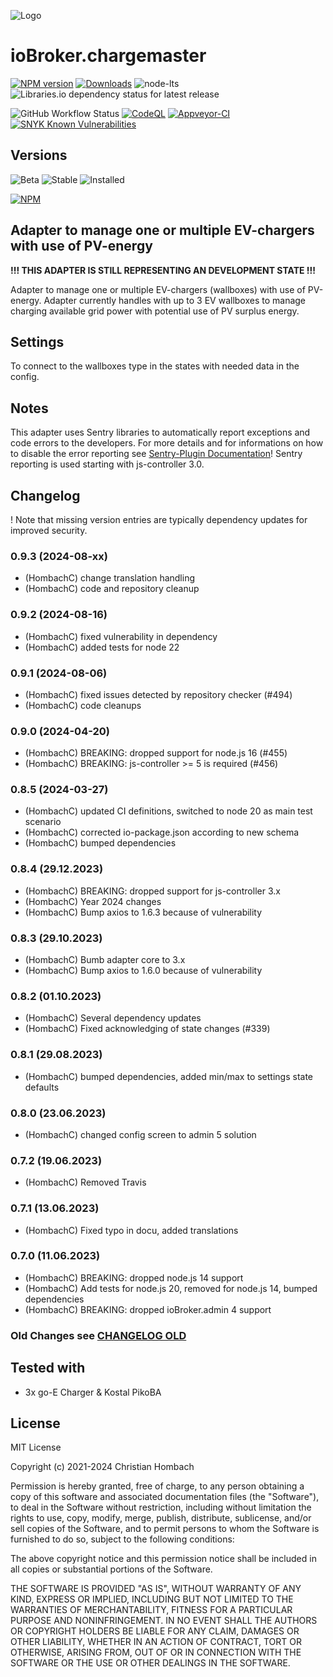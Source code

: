 ![Logo](admin/chargemaster.png)

# ioBroker.chargemaster

[![NPM version](https://img.shields.io/npm/v/iobroker.chargemaster?style=flat-square)](https://www.npmjs.com/package/iobroker.chargemaster)
[![Downloads](https://img.shields.io/npm/dm/iobroker.chargemaster?label=npm%20downloads&style=flat-square)](https://www.npmjs.com/package/iobroker.chargemaster)
![node-lts](https://img.shields.io/node/v-lts/iobroker.chargemaster?style=flat-square)
![Libraries.io dependency status for latest release](https://img.shields.io/librariesio/release/npm/iobroker.chargemaster?label=npm%20dependencies&style=flat-square)

![GitHub Workflow Status](https://img.shields.io/github/actions/workflow/status/hombach/iobroker.chargemaster/test-and-release.yml?branch=main&logo=github&style=flat-square)
[![CodeQL](https://github.com/hombach/ioBroker.chargemaster/actions/workflows/codeql-analysis.yml/badge.svg)](https://github.com/hombach/ioBroker.chargemaster/actions/workflows/codeql-analysis.yml)
[![Appveyor-CI](https://ci.appveyor.com/api/projects/status/github/hombach/ioBroker.chargemaster?branch=master&svg=true)](https://ci.appveyor.com/project/hombach/iobroker-chargemaster)
[![SNYK Known Vulnerabilities](https://snyk.io/test/github/hombach/ioBroker.chargemaster/badge.svg)](https://snyk.io/test/github/hombach/ioBroker.chargemaster)

## Versions

![Beta](https://img.shields.io/npm/v/iobroker.chargemaster.svg?color=red&label=beta)
![Stable](https://iobroker.live/badges/chargemaster-stable.svg)
![Installed](https://iobroker.live/badges/chargemaster-installed.svg)

[![NPM](https://nodei.co/npm/iobroker.chargemaster.png?downloads=true)](https://nodei.co/npm/iobroker.chargemaster/)

## Adapter to manage one or multiple EV-chargers with use of PV-energy
**!!! THIS ADAPTER IS STILL REPRESENTING AN DEVELOPMENT STATE !!!**

Adapter to manage one or multiple EV-chargers (wallboxes) with use of PV-energy. Adapter currently handles with up to 3 EV wallboxes to manage charging available grid power  with potential use of PV surplus energy. 

## Settings
To connect to the wallboxes type in the states with needed data in the config.

## Notes
This adapter uses Sentry libraries to automatically report exceptions and code errors to the developers. For more details and for informations on how to disable the error reporting see [Sentry-Plugin Documentation](https://github.com/ioBroker/plugin-sentry#plugin-sentry)! Sentry reporting is used starting with js-controller 3.0.

## Changelog

! Note that missing version entries are typically dependency updates for improved security.

### 0.9.3 (2024-08-xx)

* (HombachC) change translation handling
* (HombachC) code and repository cleanup

### 0.9.2 (2024-08-16)

* (HombachC) fixed vulnerability in dependency
* (HombachC) added tests for node 22

### 0.9.1 (2024-08-06)

* (HombachC) fixed issues detected by repository checker (#494)
* (HombachC) code cleanups

### 0.9.0 (2024-04-20)

* (HombachC) BREAKING: dropped support for node.js 16 (#455)
* (HombachC) BREAKING: js-controller >= 5 is required (#456)

### 0.8.5 (2024-03-27)

* (HombachC) updated CI definitions, switched to node 20 as main test scenario
* (HombachC) corrected io-package.json according to new schema
* (HombachC) bumped dependencies

### 0.8.4 (29.12.2023)

* (HombachC) BREAKING: dropped support for js-controller 3.x
* (HombachC) Year 2024 changes
* (HombachC) Bump axios to 1.6.3 because of vulnerability

### 0.8.3 (29.10.2023)

* (HombachC) Bumb adapter core to 3.x
* (HombachC) Bump axios to 1.6.0 because of vulnerability

### 0.8.2 (01.10.2023)

* (HombachC) Several dependency updates
* (HombachC) Fixed acknowledging of state changes (#339)

### 0.8.1 (29.08.2023)

* (HombachC) bumped dependencies, added min/max to settings state defaults

### 0.8.0 (23.06.2023)

* (HombachC) changed config screen to admin 5 solution

### 0.7.2 (19.06.2023)

* (HombachC) Removed Travis 

### 0.7.1 (13.06.2023)

* (HombachC) Fixed typo in docu, added translations 

### 0.7.0 (11.06.2023)

* (HombachC) BREAKING: dropped node.js 14 support
* (HombachC) Add tests for node.js 20, removed for node.js 14, bumped dependencies
* (HombachC) BREAKING: dropped ioBroker.admin 4 support

### Old Changes see [CHANGELOG OLD](CHANGELOG_OLD.md)

## Tested with
- 3x go-E Charger & Kostal PikoBA

## License
MIT License

Copyright (c) 2021-2024 Christian Hombach

Permission is hereby granted, free of charge, to any person obtaining a copy
of this software and associated documentation files (the "Software"), to deal
in the Software without restriction, including without limitation the rights
to use, copy, modify, merge, publish, distribute, sublicense, and/or sell
copies of the Software, and to permit persons to whom the Software is
furnished to do so, subject to the following conditions:

The above copyright notice and this permission notice shall be included in all
copies or substantial portions of the Software.

THE SOFTWARE IS PROVIDED "AS IS", WITHOUT WARRANTY OF ANY KIND, EXPRESS OR
IMPLIED, INCLUDING BUT NOT LIMITED TO THE WARRANTIES OF MERCHANTABILITY,
FITNESS FOR A PARTICULAR PURPOSE AND NONINFRINGEMENT. IN NO EVENT SHALL THE
AUTHORS OR COPYRIGHT HOLDERS BE LIABLE FOR ANY CLAIM, DAMAGES OR OTHER
LIABILITY, WHETHER IN AN ACTION OF CONTRACT, TORT OR OTHERWISE, ARISING FROM,
OUT OF OR IN CONNECTION WITH THE SOFTWARE OR THE USE OR OTHER DEALINGS IN THE
SOFTWARE.
